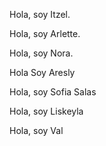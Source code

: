 Hola, soy Itzel.

Hola, soy Arlette.


Hola, soy Nora.

Hola Soy Aresly

Hola, soy Sofia Salas

Hola, soy Liskeyla


Hola, soy Val

